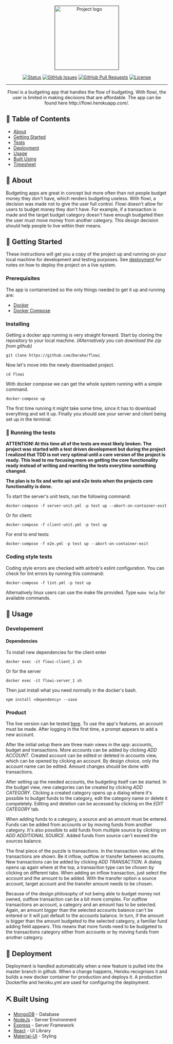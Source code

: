 <p align="center">
  <a href="" rel="noopener">
 <img width=200px height=200px src="https://i.imgur.com/ZVx7qKZ.png" alt="Project logo"></a>
</p>

<div align="center">

[![Status](https://img.shields.io/badge/status-active-success.svg)]()
[![GitHub Issues](https://img.shields.io/github/issues/Darake/flowi.svg)](https://github.com/Darake/flowi/issues)
[![GitHub Pull Requests](https://img.shields.io/github/issues-pr/Darake/flowi.svg)](https://github.com/Darake/flowi/pulls)
[![License](https://img.shields.io/badge/license-GPLv3-blue.svg)](/LICENSE)

</div>

---

<p align="center"> Flowi is a budgeting app that handles the flow of budgeting. With flowi, the user is limited in making decisions that are affordable. The app can be found here http://flowi.herokuapp.com/.
    <br> 
</p>

## 📝 Table of Contents

- [About](#about)
- [Getting Started](#getting_started)
- [Tests](#tests)
- [Deployment](#deployment)
- [Usage](#usage)
- [Built Using](#built_using)
- [Timesheet](documentation/timesheet.md)

## 🧐 About <a name = "about"></a>

Budgeting apps are great in concept but more often than not people budget money they don't have, which renders budgeting useless. With flowi, a decision was made not to give the user full control. Flowi doesn't allow for users to budget money they don't have. For example, if a transaction is made and the target budget category doesn't have enough budgeted then the user must move money from another category. This design decision should help people to live within their means.

## 🏁 Getting Started <a name = "getting_started"></a>

These instructions will get you a copy of the project up and running on your local machine for development and testing purposes. See [deployment](#deployment) for notes on how to deploy the project on a live system.

### Prerequisites

The app is containerized so the only things needed to get it up and running are:

- [Docker](https://docs.docker.com/install/)
- [Docker Compose](https://docs.docker.com/compose/install/)

### Installing

Getting a docker app running is very straight forward. Start by cloning the repository to your local machine. <i>(Alternatively you can download the zip from github)</i>

```
git clone https://github.com/Darake/flowi
```

Now let's move into the newly downloaded project.

```
cd flowi
```

With docker compose we can get the whole system running with a simple command.

```
docker-compose up
```

The first time running it might take some time, since it has to download everything and set it up. Finally you should see your server and client being set up in the terminal.

### 🔧 Running the tests <a name = "tests"></a>

<b> ATTENTION! At this time all of the tests are most likely broken. The project was started with a test driven development but during the project I realized that TDD is not very optimal until a core version of the project is ready. This lead to me focusing more on getting the core functionality ready instead of writing and rewriting the tests everytime something changed.

The plan is to fix and write api and e2e tests when the projects core functionality is done.</b>

To start the server's unit tests, run the following command:

```
docker-compose -f server-unit.yml -p test up --abort-on-container-exit
```

Or for client:

```
docker-compose -f client-unit.yml -p test up
```

For end to end tests:

```
docker-compose -f e2e.yml -p test up --abort-on-container-exit
```

### Coding style tests

Coding style errors are checked with airbnb's eslint configuration. You can check for lint errors by running this command:

```
docker-compose -f lint.yml -p test up
```

Alternatively linux users can use the make file provided. Type `make help` for available commands.

## 🎈 Usage <a name="usage"></a>

### Developement

#### Dependencies

To install new dependencies for the client enter

```
docker exec -it flowi-client_1 sh
```

Or for the server

```
docker exec -it flowi-server_1 sh
```

Then just install what you need normally in the docker's bash.

```
npm install <dependency> --save
```

### Product

The live version can be tested [here](http://flowi.herokuapp.com/). To use the app's features, an account must be made. After logging in the first time, a prompt appears to add a new account.

After the initial setup there are three main views in the app: accounts, budget and transactions. More accounts can be added by clicking <i>ADD ACCOUNT</i>. Created account can be edited or deleted in accounts view, which can be opened by clicking an account. By design choice, only the account name can be edited. Amount changes should be done with transactions.

After setting up the needed accounts, the budgeting itself can be started. In the budget view, new categories can be created by clicking <i>ADD CATEGORY</i>. Clicking a created category opens up a dialog where it's possible to budget funds to the category, edit the category name or delete it compeletely. Editing and deletion can be accessed by clicking on the <i>EDIT CATEGORY</i> tab.

When adding funds to a category, a source and an amount must be entered. Funds can be added from accounts or by moving funds from another category. It's also possible to add funds from multiple source by clicking on <i>ADD ADDITIONAL SOURCE</i>. Added funds from source can't exceed the sources balance.

The final piece of the puzzle is transactions. In the transaction view, all the transactions are shown. Be it inflow, outflow or transfer between accounts. New transactions can be added by clicking <i>ADD TRANSACTION</i>. A dialog opens up again where at the top, a transaction type can be chosen by clicking on different tabs. When adding an inflow transaction, just select the account and the amount to be added. With the transfer option a source account, target account and the transfer amount needs to be chosen.

Because of the design philosophy of not being able to budget money not owned, outflow transaction can be a bit more complex. For outflow transactions an account, a category and an amount has to be selected. Again, an amount bigger than the selected accounts balance can't be entered or it will just default to the accounts balance. In turn, if the amount is bigger than the amount budgeted to the selected category, a familiar fund adding field appears. This means that more funds need to be budgeted to the transactions category either from accounts or by moving funds from another category.

## 🚀 Deployment <a name = "deployment"></a>

Deployment is handled automatically when a new feature is pulled into the master branch in github. When a change happens, Heroku recognises it and builds a new docker container for production and deploys it. A production Dockerfile and heroku.yml are used for configuring the deployment.

## ⛏️ Built Using <a name = "built_using"></a>

- [MongoDB](https://www.mongodb.com/) - Database
- [NodeJs](https://nodejs.org/en/) - Server Environment
- [Express](https://expressjs.com/) - Server Framework
- [React](https://reactjs.org/) - UI Library
- [Material-UI](https://material-ui.com/) - Styling
